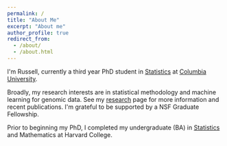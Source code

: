 ```yaml
---
permalink: /
title: "About Me"
excerpt: "About me"
author_profile: true
redirect_from: 
  - /about/
  - /about.html
---
```


I'm Russell, currently a third year PhD student in [Statistics](http://stat.columbia.edu/) at [Columbia University](https://www.columbia.edu/). 

Broadly, my research interests are in statistical methodology and machine learning for genomic data. See my [research](https://russellkune.github.io/research/) page for more information and recent publications. I'm grateful to be supported by a NSF Graduate Fellowship.

Prior to beginning my PhD, I completed my undergraduate (BA) in [Statistics](https://statistics.fas.harvard.edu/) and Mathematics at Harvard College. 
